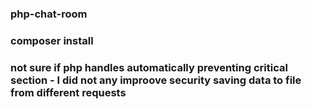 ### php-chat-room
### composer install
### not sure if php handles automatically preventing critical section - I did not any improove security saving data to file from different requests
